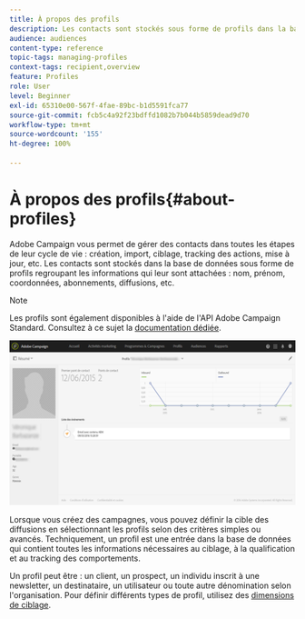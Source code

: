 ```yaml
---
title: À propos des profils
description: Les contacts sont stockés sous forme de profils dans la base de données de Campaign et sont mis à jour à toutes les étapes de leur cycle de vie.
audience: audiences
content-type: reference
topic-tags: managing-profiles
context-tags: recipient,overview
feature: Profiles
role: User
level: Beginner
exl-id: 65310e00-567f-4fae-89bc-b1d5591fca77
source-git-commit: fcb5c4a92f23bdffd1082b7b044b5859dead9d70
workflow-type: tm+mt
source-wordcount: '155'
ht-degree: 100%

---
```


# À propos des profils{#about-profiles}

Adobe Campaign vous permet de gérer des contacts dans toutes les étapes de leur cycle de vie : création, import, ciblage, tracking des actions, mise à jour, etc. Les contacts sont stockés dans la base de données sous forme de profils regroupant les informations qui leur sont attachées : nom, prénom, coordonnées, abonnements, diffusions, etc.

>[!NOTE]
>
>Les profils sont également disponibles à l&#39;aide de l&#39;API Adobe Campaign Standard. Consultez à ce sujet la [documentation dédiée](../../api/using/retrieving-profiles.md).

![](assets/marketing_history.png)

Lorsque vous créez des campagnes, vous pouvez définir la cible des diffusions en sélectionnant les profils selon des critères simples ou avancés. Techniquement, un profil est une entrée dans la base de données qui contient toutes les informations nécessaires au ciblage, à la qualification et au tracking des comportements.

Un profil peut être : un client, un prospect, un individu inscrit à une newsletter, un destinataire, un utilisateur ou toute autre dénomination selon l&#39;organisation. Pour définir différents types de profil, utilisez des [dimensions de ciblage](../../automating/using/query.md#targeting-dimensions-and-resources).
